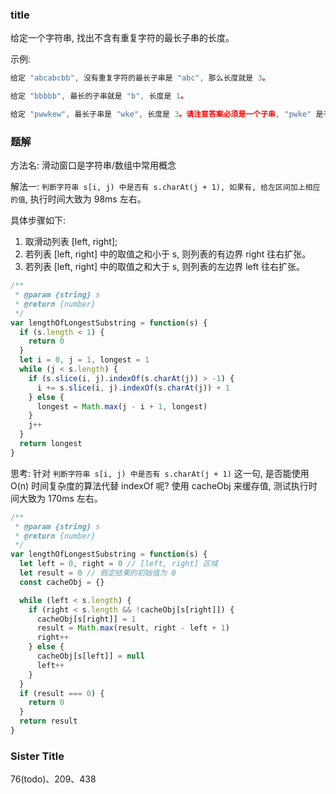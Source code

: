 ### title

给定一个字符串, 找出不含有重复字符的最长子串的长度。

示例:

```js
给定 "abcabcbb", 没有重复字符的最长子串是 "abc", 那么长度就是 3。

给定 "bbbbb", 最长的子串就是 "b", 长度是 1。

给定 "pwwkew", 最长子串是 "wke", 长度是 3。请注意答案必须是一个子串, "pwke" 是子序列而不是子串。
```

### 题解

方法名: 滑动窗口是字符串/数组中常用概念

解法一: `判断字符串 s[i, j) 中是否有 s.charAt(j + 1), 如果有, 给左区间加上相应的值`, 执行时间大致为 98ms 左右。

具体步骤如下:

1. 取滑动列表 [left, right];
2. 若列表 [left, right] 中的取值之和小于 s, 则列表的有边界 right 往右扩张。
3. 若列表 [left, right] 中的取值之和大于 s, 则列表的左边界 left 往右扩张。

```js
/**
 * @param {string} s
 * @return {number}
 */
var lengthOfLongestSubstring = function(s) {
  if (s.length < 1) {
    return 0
  }
  let i = 0, j = 1, longest = 1
  while (j < s.length) {
    if (s.slice(i, j).indexOf(s.charAt(j)) > -1) {
      i += s.slice(i, j).indexOf(s.charAt(j)) + 1
    } else {
      longest = Math.max(j - i + 1, longest)
    }
    j++
  }
  return longest
}
```

思考: 针对 `判断字符串 s[i, j) 中是否有 s.charAt(j + 1)` 这一句, 是否能使用 O(n) 时间复杂度的算法代替 indexOf 呢? 使用 cacheObj 来缓存值, 测试执行时间大致为 170ms 左右。

```js
/**
 * @param {string} s
 * @return {number}
 */
var lengthOfLongestSubstring = function(s) {
  let left = 0, right = 0 // [left, right] 区域
  let result = 0 // 假定结果的初始值为 0
  const cacheObj = {}

  while (left < s.length) {
    if (right < s.length && !cacheObj[s[right]]) {
      cacheObj[s[right]] = 1
      result = Math.max(result, right - left + 1)
      right++
    } else {
      cacheObj[s[left]] = null
      left++
    }
  }
  if (result === 0) {
    return 0
  }
  return result
}
```

### Sister Title

76(todo)、209、438